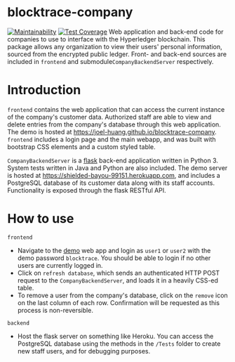 # blocktrace-company
[![Maintainability](https://api.codeclimate.com/v1/badges/a99a88d28ad37a79dbf6/maintainability)](https://codeclimate.com/github/codeclimate/codeclimate/maintainability)
[![Test Coverage](https://api.codeclimate.com/v1/badges/a99a88d28ad37a79dbf6/test_coverage)](https://codeclimate.com/github/codeclimate/codeclimate/test_coverage)
Web application and back-end code for companies to use to interface with the Hyperledger blockchain. This package allows any organization to view their users' personal information, sourced from the encrypted public ledger. Front- and back-end sources are included in `frontend` and submodule`CompanyBackendServer` respectively.

# Introduction
`frontend` contains the web application that can access the current instance of the company's customer data. Authorized staff are able to view and delete entries from the company's database through this web application. The demo is hosted at https://joel-huang.github.io/blocktrace-company. `frontend` includes a login page and the main webapp, and was built with bootstrap CSS elements and a custom styled table.

`CompanyBackendServer` is a [flask]("http://flask.pocoo.org/") back-end application written in Python 3. System tests written in Java and Python are also included. The demo server is hosted at https://shielded-bayou-99151.herokuapp.com, and includes a PostgreSQL database of its customer data along with its staff accounts. Functionality is exposed through the flask RESTful API.

# How to use
`frontend`
* Navigate to the [demo]("https://joel-huang.github.io/blocktrace-company") web app and login as `user1` or `user2` with the demo password `blocktrace`. You should be able to login if no other users are currently logged in.
* Click on `refresh database`, which sends an authenticated HTTP POST request to the `CompanyBackendServer`, and loads it in a heavily CSS-ed table.
* To remove a user from the company's database, click on the `remove` icon on the last column of each row. Confirmation will be requested as this process is non-reversible.   

`backend`
* Host the flask server on something like Heroku. You can access the PostgreSQL database using the methods in the `/Tests` folder to create new staff users, and for debugging purposes.

